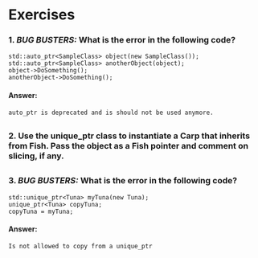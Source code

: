# Exercises

### 1. *BUG BUSTERS:* What is the error in the following code?
```
std::auto_ptr<SampleClass> object(new SampleClass());
std::auto_ptr<SampleClass> anotherObject(object);
object->DoSomething();
anotherObject->DoSomething();
```

#### Answer: 
```
auto_ptr is deprecated and is should not be used anymore.
```

##
### 2. Use the **unique_ptr** class to instantiate a **Carp** that inherits from **Fish**. Pass the object as a **Fish** pointer and comment on slicing, if any.


##
### 3. *BUG BUSTERS:* What is the error in the following code?
```
std::unique_ptr<Tuna> myTuna(new Tuna);
unique_ptr<Tuna> copyTuna;
copyTuna = myTuna;
```
#### Answer:
```
Is not allowed to copy from a unique_ptr
```
